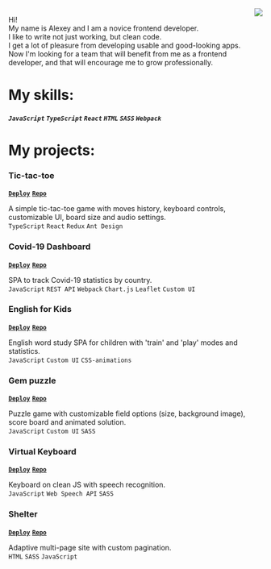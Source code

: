 <a href="https://github.com/anuraghazra/github-readme-stats">
  <img align="right" src="https://github-readme-stats.vercel.app/api?username=alexeyteterin&hide=stars,issues,contribs&show_icons=true&theme=slateorange&include_all_commits=true&hide_rank=true" />
</a>

Hi!  
My name is Alexey and I am a novice frontend developer.  
I like to write not just working, but clean code.  
I get a lot of pleasure from developing usable and good-looking apps.  
Now I'm looking for a team that will benefit from me as a frontend developer, and that will encourage me to grow professionally.

# My skills:

##### `JavaScript` `TypeScript` `React` `HTML` `SASS` `Webpack`

# My projects:

### Tic-tac-toe 
**[`Deploy`](https://teterin-tic-tac-toe.netlify.app/)**
**[`Repo`](https://github.com/AlexeyTeterin/react-game)**  

A simple tic-tac-toe game with moves history, keyboard controls, customizable UI, board size and audio settings.  
`TypeScript` `React` `Redux` `Ant Design`

### Covid-19 Dashboard
**[`Deploy`](https://alexeyteterin-covid-dashboard.netlify.app/)**
**[`Repo`](https://github.com/AlexeyTeterin/covid-dashboard/tree/develop)**  

SPA to track Covid-19 statistics by country.  
`JavaScript` `REST API` `Webpack` `Chart.js` `Leaflet` `Custom UI`


### English for Kids
**[`Deploy`](https://teterin-english-for-kids.netlify.app/)**
**[`Repo`](https://github.com/AlexeyTeterin/rsschool-JS2020Q3/tree/english-for-kids)**  

English word study SPA for children with 'train' and 'play' modes and statistics.  
`JavaScript` `Custom UI` `CSS-animations`

### Gem puzzle
**[`Deploy`](https://alexeyteterin-gem-puzzle.netlify.app/gem-puzzle/)**
**[`Repo`](https://github.com/AlexeyTeterin/rsschool-JS2020Q3/tree/gem-puzzle)**  

Puzzle game with customizable field options (size, background image), score board and animated solution.  
`JavaScript` `Custom UI` `SASS`

### Virtual Keyboard
**[`Deploy`](https://alexeyteterin-keyboard.netlify.app/keyboard/)**
**[`Repo`](https://github.com/AlexeyTeterin/rsschool-JS2020Q3/tree/keyboard)**  

Keyboard on clean JS with speech recognition.  
`JavaScript` `Web Speech API` `SASS`

### Shelter
**[`Deploy`](https://alexeyteterin-shelter.netlify.app/shelter/)**
**[`Repo`](https://github.com/AlexeyTeterin/rsschool-JS2020Q3/tree/shelter)**  

Adaptive multi-page site with custom pagination.  
`HTML` `SASS` `JavaScript`
